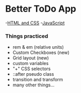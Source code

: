 # Better ToDo App
 -[HTML and CSS](https://www.youtube.com/watch?v=IhmSidOJSeE)
 -[JavaScript](https://www.youtube.com/watch?v=W7FaYfuwu70&t=0s)
### Things practiced
 - rem & em (relative units)
 - Custom Checkboxes (new)
 - Grid layout (new)
 - custom variables
 - "+" CSS selectors
 - ::after pseudo class
 - transition and transform
 - many other things...

